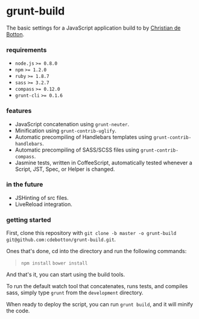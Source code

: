 grunt-build
===========

The basic settings for a JavaScript application build to by [Christian de Botton](mailto:debotton@brooklynunited.com).

### requirements
- `node.js` `>= 0.8.0`
- `npm` `>= 1.2.0`
- `ruby` `>= 1.8.7`
- `sass` `>= 3.2.7`
- `compass` `>= 0.12.0`
- `grunt-cli` `>= 0.1.6`

### features
- JavaScript concatenation using `grunt-neuter`.
- Minification using `grunt-contrib-uglify`.
- Automatic precompiling of Handlebars templates using `grunt-contrib-handlebars`.
- Automatic precompiling of SASS/SCSS files using `grunt-contrib-compass`.
- Jasmine tests, written in CoffeeScript, automatically tested whenever a Script, JST, Spec, or Helper is changed.

### in the future
- JSHinting of src files.
- LiveReload integration.

### getting started
First, clone this repository with `git clone -b master -o grunt-build git@github.com:cdebotton/grunt-build.git`.

Ones that's done, cd into the directory and run the following commands:

> `npm install` `bower install`

And that's it, you can start using the build tools.

To run the default watch tool that concatenates, runs tests, and compiles sass, simply type `grunt` from the `development` directory.

When ready to deploy the script, you can run `grunt build`, and it will minify the code.
